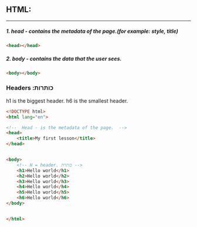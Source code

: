 ## HTML:
---
##### 1. head - contains the metadata of the page.(for example: style, title) 
```html
<head></head>
```
##### 2. body - contains the data that the user sees. 
```html
<body></body>
```

### Headers :כותרות 
h1 is the biggest header. 
h6 is the smallest header. 

```html
<!DOCTYPE html>
<html lang="en">

<!--  Head - is the metadata of the page.  -->
<head>
    <title>My first lesson</title>
</head>


<body>
    <!-- H = header. כותרת -->
    <h1>Hello world</h1>
    <h2>Hello world</h2>
    <h3>Hello world</h3>
    <h4>Hello world</h4>
    <h5>Hello world</h5>
    <h6>Hello world</h6>
</body>


</html>
```
